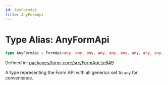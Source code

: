 ```yaml
---
id: AnyFormApi
title: AnyFormApi
---
```


<!-- DO NOT EDIT: this page is autogenerated from the type comments -->

# Type Alias: AnyFormApi

```ts
type AnyFormApi = FormApi<any, any, any, any, any, any, any, any, any, any>;
```

Defined in: [packages/form-core/src/FormApi.ts:649](https://github.com/TanStack/form/blob/main/packages/form-core/src/FormApi.ts#L649)

A type representing the Form API with all generics set to `any` for convenience.
